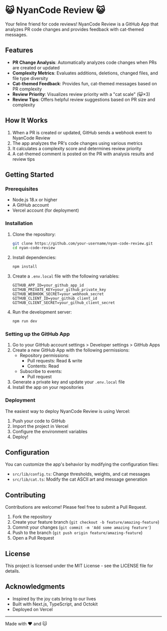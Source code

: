 # 😺 NyanCode Review 😺

Your feline friend for code reviews! NyanCode Review is a GitHub App that analyzes PR code changes and provides feedback with cat-themed messages.

## Features

- **PR Change Analysis**: Automatically analyzes code changes when PRs are created or updated
- **Complexity Metrics**: Evaluates additions, deletions, changed files, and file type diversity
- **Cat-themed Feedback**: Provides fun, cat-themed messages based on PR complexity
- **Review Priority**: Visualizes review priority with a "cat scale" (😺×3)
- **Review Tips**: Offers helpful review suggestions based on PR size and complexity

## How It Works

1. When a PR is created or updated, GitHub sends a webhook event to NyanCode Review
2. The app analyzes the PR's code changes using various metrics
3. It calculates a complexity score and determines review priority
4. A cat-themed comment is posted on the PR with analysis results and review tips

## Getting Started

### Prerequisites

- Node.js 18.x or higher
- A GitHub account
- Vercel account (for deployment)

### Installation

1. Clone the repository:
   ```bash
   git clone https://github.com/your-username/nyan-code-review.git
   cd nyan-code-review
   ```

2. Install dependencies:
   ```bash
   npm install
   ```

3. Create a `.env.local` file with the following variables:
   ```
   GITHUB_APP_ID=your_github_app_id
   GITHUB_PRIVATE_KEY=your_github_private_key
   GITHUB_WEBHOOK_SECRET=your_webhook_secret
   GITHUB_CLIENT_ID=your_github_client_id
   GITHUB_CLIENT_SECRET=your_github_client_secret
   ```

4. Run the development server:
   ```bash
   npm run dev
   ```

### Setting up the GitHub App

1. Go to your GitHub account settings > Developer settings > GitHub Apps
2. Create a new GitHub App with the following permissions:
   - Repository permissions:
     - Pull requests: Read & write
     - Contents: Read
   - Subscribe to events:
     - Pull request
3. Generate a private key and update your `.env.local` file
4. Install the app on your repositories

### Deployment

The easiest way to deploy NyanCode Review is using Vercel:

1. Push your code to GitHub
2. Import the project in Vercel
3. Configure the environment variables
4. Deploy!

## Configuration

You can customize the app's behavior by modifying the configuration files:

- `src/lib/config.ts`: Change thresholds, weights, and cat messages
- `src/lib/cat.ts`: Modify the cat ASCII art and message generation

## Contributing

Contributions are welcome! Please feel free to submit a Pull Request.

1. Fork the repository
2. Create your feature branch (`git checkout -b feature/amazing-feature`)
3. Commit your changes (`git commit -m 'Add some amazing feature'`)
4. Push to the branch (`git push origin feature/amazing-feature`)
5. Open a Pull Request

## License

This project is licensed under the MIT License - see the LICENSE file for details.

## Acknowledgments

- Inspired by the joy cats bring to our lives
- Built with Next.js, TypeScript, and Octokit
- Deployed on Vercel

---

Made with ❤️ and 🐱
